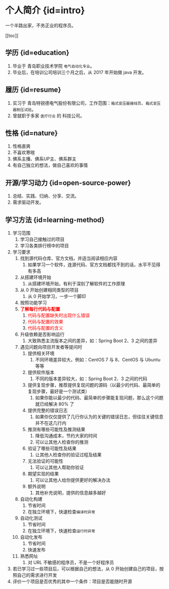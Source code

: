 # 个人简介 {id=intro}

一个半路出家，不务正业的程序员。

[[toc]]

## 学历 {id=education}

1. 毕业于 青岛职业技术学院 `电气自动化专业`。
2. 毕业后，在培训公司培训三个月之后，从 2017 年开始做 java 开发。

## 履历 {id=resume}

1. 实习于 青岛特锐德电气股份有限公司，工作范围：`箱式变压器接线员`、`箱式变压器耐压试验`。
2. 曾就职于多家 `医疗行业` 的 科技公司。

## 性格 {id=nature}

1. 性格直爽
2. 不喜欢寒暄
3. 佛系主播、佛系UP主、佛系群主
4. 有自己独立的想法，做自己喜欢的事情

## 开源/学习动力 {id=open-source-power}

1. 总结、实践、归纳、分享、交流。
2. 需求驱动开发。

## 学习方法 {id=learning-method}

1. 学习范围
    1. 学习自己接触过的项目
    2. 学习各类排行榜中的项目
2. 学习要求
    1. 找到源代码仓库、官方文档，并适当阅读相应内容
        1. 如果学习一个软件，连源代码、官方文档都找不到的话，水平不见得有多高
    2. 从搭建环境开始
        1. 从搭建环境开始，有利于深刻了解软件的工作原理
    3. 从 0 开始创建相同类型的项目
        1. 从 0 开始学习，一步一个脚印
    4. 按照功能学习
    5. <strong><font color="red">了解每行代码与配置</font></strong>
        1. <font color="red">代码与配置缺失时出现什么错误</font>
        2. <font color="red">代码与配置的效果</font>
        3. <font color="red">代码与配置的含义</font>
    6. 升级依赖是否影响运行
        1. 大致熟悉主流版本之间的差异，如：Spring Boot 2、3 之间的差异
    7. 遇见问题向项目开发者等提问时
        1. 提供相关环境
            1. 不同环境差异较大，例如：CentOS 7 与 8、CentOS 与 Ubuntu 等等
        2. 提供软件版本
            1. 不同的版本差异较大，如：Spring Boot 2、3 之间的代码
        3. 提供复现步骤，推荐提供复现问题的源码（以最少的代码、最简单的复现步骤，最好是一个测试类）
            1. 如果你能以最少的代码、最简单的步骤能复现问题，那么这个问题就已经解决 80% 了
        4. 提供完整的错误日志
            1. 如果你仅仅提供了几行你认为的关键的错误日志，但往往关键信息并不在这几行内
        5. 推测有哪些可能性及推测结果
            1. 降低沟通成本，节约大家的时间
            2. 可以让其他人检查你的推测
        6. 验证了哪些可能性及结果
            1. 让其他人检查你的验证过程及结果
        7. 无法验证的可能性
            1. 可以让其他人帮助你验证
        8. 期望实现的结果
            1. 可以让其他人给你提供更好的解决办法
        9. 额外说明
            1. 其他补充说明，提供的信息越多越好
    8. 自动化构建
        1. 节省时间
        2. 在独立环境下，快速检查`编译时异常`
    9. 自动化测试
        1. 节省时间
        2. 在独立环境下，快速检查`运行时异常`
    10. 自动化发布
        1. 节省时间
        2. 快速发布
    11. 熟悉网址
        1. 对 URL 不敏感的程序员，不是一个好程序员
3. 若已学习过一些项目后，可以根据自己的想法，从 0 开始创建自己的项目，按照自己的需求进行开发
4. 评价一个项目是否优秀的其中一个条件：项目是否能随时开源
